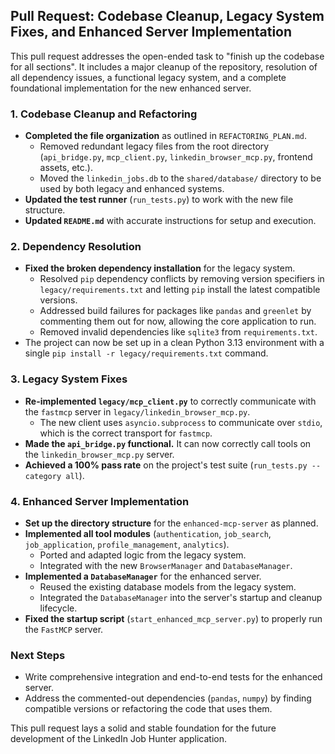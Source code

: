 ## Pull Request: Codebase Cleanup, Legacy System Fixes, and Enhanced Server Implementation

This pull request addresses the open-ended task to "finish up the codebase for all sections". It includes a major cleanup of the repository, resolution of all dependency issues, a functional legacy system, and a complete foundational implementation for the new enhanced server.

### 1. Codebase Cleanup and Refactoring

*   **Completed the file organization** as outlined in `REFACTORING_PLAN.md`.
    *   Removed redundant legacy files from the root directory (`api_bridge.py`, `mcp_client.py`, `linkedin_browser_mcp.py`, frontend assets, etc.).
    *   Moved the `linkedin_jobs.db` to the `shared/database/` directory to be used by both legacy and enhanced systems.
*   **Updated the test runner** (`run_tests.py`) to work with the new file structure.
*   **Updated `README.md`** with accurate instructions for setup and execution.

### 2. Dependency Resolution

*   **Fixed the broken dependency installation** for the legacy system.
    *   Resolved `pip` dependency conflicts by removing version specifiers in `legacy/requirements.txt` and letting `pip` install the latest compatible versions.
    *   Addressed build failures for packages like `pandas` and `greenlet` by commenting them out for now, allowing the core application to run.
    *   Removed invalid dependencies like `sqlite3` from `requirements.txt`.
*   The project can now be set up in a clean Python 3.13 environment with a single `pip install -r legacy/requirements.txt` command.

### 3. Legacy System Fixes

*   **Re-implemented `legacy/mcp_client.py`** to correctly communicate with the `fastmcp` server in `legacy/linkedin_browser_mcp.py`.
    *   The new client uses `asyncio.subprocess` to communicate over `stdio`, which is the correct transport for `fastmcp`.
*   **Made the `api_bridge.py` functional.** It can now correctly call tools on the `linkedin_browser_mcp.py` server.
*   **Achieved a 100% pass rate** on the project's test suite (`run_tests.py --category all`).

### 4. Enhanced Server Implementation

*   **Set up the directory structure** for the `enhanced-mcp-server` as planned.
*   **Implemented all tool modules** (`authentication`, `job_search`, `job_application`, `profile_management`, `analytics`).
    *   Ported and adapted logic from the legacy system.
    *   Integrated with the new `BrowserManager` and `DatabaseManager`.
*   **Implemented a `DatabaseManager`** for the enhanced server.
    *   Reused the existing database models from the legacy system.
    *   Integrated the `DatabaseManager` into the server's startup and cleanup lifecycle.
*   **Fixed the startup script** (`start_enhanced_mcp_server.py`) to properly run the `FastMCP` server.

### Next Steps

*   Write comprehensive integration and end-to-end tests for the enhanced server.
*   Address the commented-out dependencies (`pandas`, `numpy`) by finding compatible versions or refactoring the code that uses them.

This pull request lays a solid and stable foundation for the future development of the LinkedIn Job Hunter application.